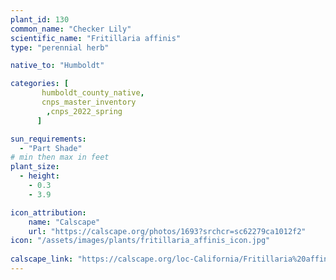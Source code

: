 ```yaml
---
plant_id: 130
common_name: "Checker Lily"
scientific_name: "Fritillaria affinis"
type: "perennial herb"

native_to: "Humboldt"

categories: [
       humboldt_county_native,
       cnps_master_inventory
        ,cnps_2022_spring
      ]

sun_requirements:
  - "Part Shade"
# min then max in feet
plant_size:
  - height: 
    - 0.3
    - 3.9

icon_attribution: 
    name: "Calscape"
    url: "https://calscape.org/photos/1693?srchcr=sc62279ca1012f2"
icon: "/assets/images/plants/fritillaria_affinis_icon.jpg"
 
calscape_link: "https://calscape.org/loc-California/Fritillaria%20affinis(%20)"
---
```

